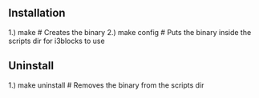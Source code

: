 ## Installation

1.) make # Creates the binary
2.) make config # Puts the binary inside the scripts dir for i3blocks to use

## Uninstall 
1.) make uninstall # Removes the binary from the scripts dir
